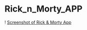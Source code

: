 # Rick_n_Morty_APP
! [Screenshot of Rick & Morty App](https://github.com/Ianshu1/Rick_n_Morty_APP/blob/main/Screenshot.png?raw=true)
